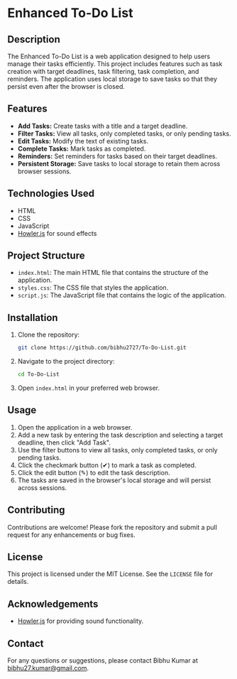 # Enhanced To-Do List

## Description
The Enhanced To-Do List is a web application designed to help users manage their tasks efficiently. This project includes features such as task creation with target deadlines, task filtering, task completion, and reminders. The application uses local storage to save tasks so that they persist even after the browser is closed.

## Features
- **Add Tasks:** Create tasks with a title and a target deadline.
- **Filter Tasks:** View all tasks, only completed tasks, or only pending tasks.
- **Edit Tasks:** Modify the text of existing tasks.
- **Complete Tasks:** Mark tasks as completed.
- **Reminders:** Set reminders for tasks based on their target deadlines.
- **Persistent Storage:** Save tasks to local storage to retain them across browser sessions.

## Technologies Used
- HTML
- CSS
- JavaScript
- [Howler.js](https://howlerjs.com/) for sound effects

## Project Structure
- `index.html`: The main HTML file that contains the structure of the application.
- `styles.css`: The CSS file that styles the application.
- `script.js`: The JavaScript file that contains the logic of the application.

## Installation
1. Clone the repository:
    ```sh
    git clone https://github.com/bibhu2727/To-Do-List.git
    ```
2. Navigate to the project directory:
    ```sh
    cd To-Do-List
    ```
3. Open `index.html` in your preferred web browser.

## Usage
1. Open the application in a web browser.
2. Add a new task by entering the task description and selecting a target deadline, then click "Add Task".
3. Use the filter buttons to view all tasks, only completed tasks, or only pending tasks.
4. Click the checkmark button (✔) to mark a task as completed.
5. Click the edit button (✎) to edit the task description.
6. The tasks are saved in the browser's local storage and will persist across sessions.


## Contributing
Contributions are welcome! Please fork the repository and submit a pull request for any enhancements or bug fixes.

## License
This project is licensed under the MIT License. See the `LICENSE` file for details.

## Acknowledgements
- [Howler.js](https://howlerjs.com/) for providing sound functionality.

## Contact
For any questions or suggestions, please contact Bibhu Kumar at bibhu27.kumar@gmail.com.
